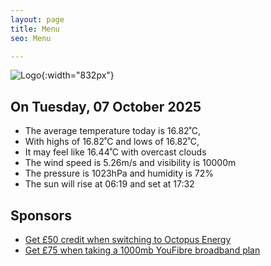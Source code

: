 ```yaml
---
layout: page
title: Menu
seo: Menu

---
```


![Logo](/images/logo.jpg){:width="832px"}

<!-- weather_marker starts -->
## On Tuesday, 07 October 2025

- The average temperature today is 16.82˚C,
- With highs of 16.82˚C and lows of 16.82˚C,
- It may feel like 16.44˚C with overcast clouds
- The wind speed is 5.26m/s and visibility is 10000m
- The pressure is 1023hPa and humidity is 72%
- The sun will rise at 06:19 and set at 17:32

<!-- weather_marker ends -->

## Sponsors

- [Get £50 credit when switching to Octopus Energy](https://bit.ly/3oD1nnS)
- [Get £75 when taking a 1000mb YouFibre broadband plan](https://aklam.io/91zWhU?)
